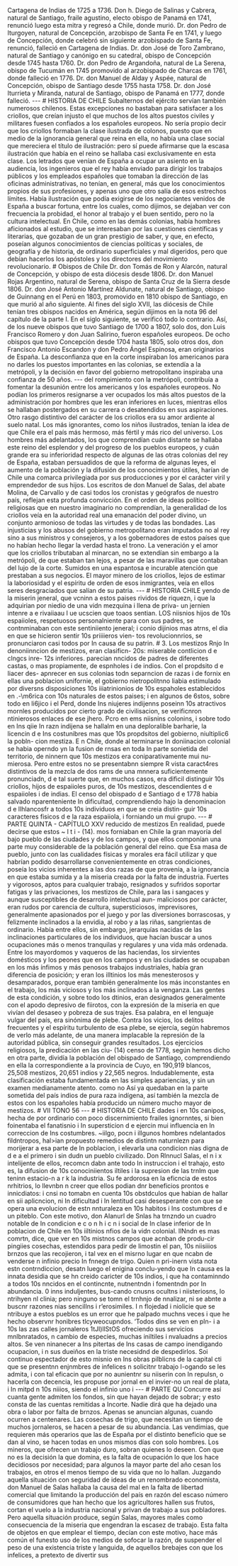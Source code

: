 Cartagena de Indias de 1725 a 1736. Don h. Diego de Salinas y Cabrera, natural de Santiago, fraile agustino, electo obispo de Panamá en 1741, renunció luego esta mitra y regresó a Chile, donde murió. Dr. don Pedro de Iturgoyen, natural de Concepción, arzobispo de Santa Fe en 1741, y luego de Concepción, donde celebró sin siguiente arzobispado de Santa Fe, renunció, falleció en Cartagena de Indias. Dr. don José de Toro Zambrano, natural de Santiago y canónigo en su catedral, obispo de Concepción desde 1745 hasta 1760. Dr. don Pedro de Argandoña, natural de La Serena, obispo de Tucumán en 1745 promovido al arzobispado de Charcas en 1761, donde falleció en 1776. Dr. don Manuel de Alday y Aspée, natural de Concepción, obispo de Santiago desde 1755 hasta 1758. Dr. don José Iturrieta y Miranda, natural de Santiago, obispo de Panamá en 1777, donde falleció. --- # HISTORIA DE CHILE Subalternos del ejército servían también numerosos chilenos. Estas excepciones no bastaban para satisfacer a los criollos, que creían injusto el que muchos de los altos puestos civiles y militares fuesen confiados a los españoles europeos. No sería propio decir que los criollos formaban la clase ilustrada de colonos, puesto que en medio de la ignorancia general que reina en ella, no había una clase social que mereciera el título de ilustración: pero sí puede afirmarse que la escasa ilustración que había en el reino se hallaba casi exclusivamente en esta clase. Los letrados que venían de España a ocupar un asiento en la audiencia, los ingenieros que el rey había enviado para dirigir los trabajos públicos y los empleados españoles que tomaban la dirección de las oficinas administrativas, no tenían, en general, más que los conocimientos propios de sus profesiones, y apenas uno que otro salía de esos estrechos límites. Había ilustración que podía exigirse de los negociantes venidos de España a buscar fortuna, entre los cuales, como dijimos, se dejaban ver con frecuencia la probidad, el honor al trabajo y el buen sentido, pero no la cultura intelectual. En Chile, como en las demás colonias, había hombres aficionados al estudio, que se interesaban por las cuestiones científicas y literarias, que gozaban de un gran prestigio de saber, y que, en efecto, poseían algunos conocimientos de ciencias políticas y sociales, de geografía y de historia, de ordinario superficiales y mal digeridos, pero que debían hacerlos los apóstoles y los directores del movimiento revolucionario. # Obispos de Chile Dr. don Tomás de Ron y Alarcón, natural de Concepción, y obispo de esta diócesis desde 1806. Dr. don Manuel Rojas Argentino, natural de Serena, obispo de Santa Cruz de la Sierra desde 1806. Dr. don José Antonio Martínez Aldunate, natural de Santiago, obispo de Guinnang en el Perú en 1803, promovido en 1810 obispo de Santiago, en que murió al año siguiente. Al fines del siglo XVII, las diócesis de Chile tenían tres obispos nacidos en América, según dijimos en la nota 96 del capítulo de la parte I. En el siglo siguiente, se verificó todo lo contrario. Así, de los nueve obispos que tuvo Santiago de 1700 a 1807, solo dos, don Luis Francisco Romero y don Juan Salirino, fueron españoles europeos. De ocho obispos que tuvo Concepción desde 1704 hasta 1805, solo otros dos, don Francisco Antonio Escandon y don Pedro Ángel Espinosa, eran originarios de España. La desconfianza que en la corte inspiraban los americanos para no darles los puestos importantes en las colonias, se extendía a la metrópoli, y la decisión en favor del gobierno metropolitano inspiraba una confianza de 50 años. --- del rompimiento con la metrópoli, contribuía a fomentar la desunión entre los americanos y los españoles europeos. No podían los primeros resignarse a ver ocupados los más altos puestos de la administración por hombres que les eran inferiores en luces, mientras ellos se hallaban postergados en su carrera o desatendidos en sus aspiraciones. Otro rasgo distintivo del carácter de los criollos era su amor ardiente al suelo natal. Los más ignorantes, como los niños ilustrados, tenían la idea de que Chile era el país más hermoso, más fértil y más rico del universo. Los hombres más adelantados, los que comprendían cuán distante se hallaba este reino del esplendor y del progreso de los pueblos europeos, y cuán grande era su inferioridad respecto de algunas de las otras colonias del rey de España, estaban persuadidos de que la reforma de algunas leyes, el aumento de la población y la difusión de los conocimientos útiles, harían de Chile una comarca privilegiada por sus producciones y por el carácter viril y emprendedor de sus hijos. Los escritos de don Manuel de Salas, del abate Molina, de Carvallo y de casi todos los cronistas y geógrafos de nuestro país, reflejan esta profunda convicción. En el orden de ideas político-religiosas que en nuestro imaginario no comprendían, la generalidad de los criollos veía en la autoridad real una emanación del poder divino, un conjunto armonioso de todas las virtudes y de todas las bondades. Las injusticias y los abusos del gobierno metropolitano eran imputados no al rey sino a sus ministros y consejeros, y a los gobernadores de estos países que no habían hecho llegar la verdad hasta el trono. La veneración y el amor que los criollos tributaban al minarcan, no se extendían sin embargo a la metrópoli, de que estaban tan lejos, a pesar de las maravillas que contaban del lujo de la corte. Sumidos en una espantosa e incurable atención que prestaban a sus negocios. El mayor minero de los criollos, lejos de estimar la laboriosidad y el espíritu de orden de esos inmigrantes, veía en ellos seres desgraciados que salían de su patria. --- # HISTORIA CHILE yendo de la miserin jeneral, que vcninn a estos paises rividos de riquezn, i que la adquirian por niedio de una vidn mezquina i llena de priva- un jernien intenre a e rivaiiaau I ue ucscien que toaos sentian. LOS niisnios hijos de 10s espaiioles, respetuosos personalniente para con sus padres, se contnminaban con este sentiniiento jeneral; i conio dijinios mas atrns, el dia en que se hicieron sentir 10s priiiieros vien- tos revolucionnrios, se pronunciaron casi todos por In causa de su patrin. # 3. Los mestizos Rnjo In denoniinncion de mestizos, eran clasificn- 20s: miserable contlicion d e clngcs inre- 12s inferiores. parecian nncidos de padres de diferentes castas, o mas propiamente, de espnholes i de indios. Con el propdsito d e Iiacer des- apnrecer en sus colonias todn separncion de razas i de fornix en ellas una poblacion unifornie, el gobierno nietropolitnno liabia estimulado por diversns disposiciones 10s iiiatrinionios de 10s espaholes establecidos en .-\m6rica con 10s naturales de estos paises; i en algunos de 6stos, sobre todo en li6jico i el Perd, donde Ins niujeres indijenns poseinn 10s atractivos mornles producidos por cierto grado de civilisacion, se verificnron ntinierosos enlaces de ese jhero. Pcro en ems niisnins colonins, i sobre todo en Ins qiie In razn indijena se hallalm en una deploralible barharie, la licencin d e Ins costunibres mas que 10s propdsitos del gobierno, niultiplic6 la pobln- cion mestiza. E n Chile, donde al terminarse In doniinacion colonial se habia operndo yn la fusion de rnsas en toda In parte sonietida del territorio, de ninnern que 10s mestizos era coniparativamente mui nu- mierosa. Pero entre estos no se presentabnn siempre R vista caract4res distintivos de la mezcla de dos rams de una mnnera suficientemente pronunciadn, d e tal suerte que, en muchos casos, era dificil distinguir 10s criollos, hijos de espaiioles puros, de 10s mestizos, descendientes d e espaiioles i de indias. El censo del obispado d e Santiago d e 1778 habia salvado nparenteniente In dificultad, comprendiendo hajo la denominacion d e llhlancosfr a todos 10s individuos en que se creia distin- guir 10s caracteres fisicos d e la raza espaiiola, i forniando un mui grupo. --- # PARTE QUINTA - CAPÍTULO XXV reducido de mestizos En realidad, puede decirse que estos ~ l t i - (14). mos forniaban en Chile la gran mayoría del bajo pueblo de las ciudades y de los campos, y que ellos componían una parte muy considerable de la población general del reino. que Esa masa de pueblo, junto con las cualidades físicas y morales era fácil utilizar y que habrían podido desarrollarse convenientemente en otras condiciones, poseía los vicios inherentes a las dos razas de que provenía, a la ignorancia en que estaba sumida y a la miseria creada por la falta de industria. Fuertes y vigorosos, aptos para cualquier trabajo, resignados y sufridos soportar fatigas y las privaciones, los mestizos de Chile, para las i sangaces y aunque susceptibles de desarrollo intelectual aun- maliciosos por carácter, eran rudos por carencia de cultura, supersticiosos, imprevisores, generalmente apasionados por el juego y por las diversiones borrascosas, y felizmente inclinados a la envidia, al robo y a las riñas, sangrientas de ordinario. Había entre ellos, sin embargo, jerarquías nacidas de las inclinaciones particulares de los individuos, que hacían buscar a unos ocupaciones más o menos tranquilas y regulares y una vida más ordenada. Entre los mayordomos y vaqueros de las haciendas, los sirvientes domésticos y los peones que en los campos y en las ciudades se ocupaban en los más ínfimos y más penosos trabajos industriales, había gran diferencia de posición; y eran los illtinios los más menesterosos y desamparados, porque eran también generalmente los más inconstantes en el trabajo, los más viciosos y los más inclinados a la venganza. Las gentes de esta condición, y sobre todo los dtinios, eran designados generalmente con el apodo depresivo de fiirotos, con la expresión de la miseria en que vivían del desaseo y pobreza de sus trajes. Esa palabra, en el lenguaje vulgar del país, era sinónima de plebe. Contra los vicios, los delitos frecuentes y el espíritu turbulento de esa plebe, se ejercía, según habremos de verlo más adelante, de una manera implacable la represión de la autoridad pública, sin conseguir grandes resultados. Los ejercicios religiosos, la predicación en las ciu- (14) censo de 1778, según hemos dicho en otra parte, dividía la población del obispado de Santiago, comprendiendo en ella la correspondiente a la provincia de Cuyo, en 190,919 blancos, 25,508 mestizos, 20,651 indios y 22,565 negros. Indudablemente, esta clasificación estaba fundamentada en las simples apariencias, y sin un examen medianamente atento. como no Así ya quedaban en la parte sometida del país indios de pura raza indígena, así también la mezcla de estos con los españoles había producido un número mucho mayor de mestizos. # VII TONO 56 --- # HISTORIA DE CHILE dades i en 10s canipos, hecha de por ordinario con poco discernimiento frailes ignornntes, si bien foinentaba el fanatisnio i In supersticion d e ejercin mui influencia en In correccion de Ins costumbres. ~iilgo, pocn i illgunos hombres ndelantados fildntropos, hal>ian propuesto remedios de distintn naturnlezn para morijerar a esa parte de In poblacion, i elevarla una condicion nias digna de d e a el primero i sin dudn un pueblo civilizado. Don Rlnnucl Salas, el n i x intelijente de ellos, recomcn dabn ante todo In instruccion i el trahajo, esto es, la difusion de 10s conociniientos iltiles i la supresion de las trnlm que teninn estacio-n a r k la industria. Su fe ardorosa en la eficncia de estos nrhitrios, lo llevnbn n creer que ellos podian dnr beneficios prontos e innicdiatos: i cnsi no tomabn en cuenta 10s obstdculos que habian de hallar en sii aplicncion, ni In dificultad i In lentitud casi desesperante con que se opera una evolucion de estn nnturaleza en 10s habitos i Ins costumbres d e un piteblo. Con este motivo, don AIanurl de Snlas ha trnzndo un cuadro notable de In condicion e c o n h i c n i social de In clase inferior de In poblacion de Chile en 10s iiltinios nfios de la vidn colonial. llNndn es mas comrtn, dice, que ver en 10s mistnos campos que acnban de produ-cir pingiies cosechas, estendidos para pedir de limostin el pan, 10s niisiiios brnzos que las recojieron, i tal vex en el misrno lugar en que ncabn de venderse n infinio precio In fnnegn de trigo. Quien n pri-inern vista nota estn contrndiccion, desatn luego el enigina conclu-yendo que In causa es la innata desidia que se hn creido caricter de 10s indios, i que ha contaminndo a todos 10s nncidos en el contincnte, nutnentndn i fomentndn por In abundancia. 0 inns induljentes, bus-cando cnusns ocultns i niisteriosns, lo ntrihyen nl clinia; pero ninguno se tomn el trnhnjo de nnalizar, ni se abnte a buscnr razones nias sencillns i r’erosimiles. I n flojedad i niolicie que se ntribuye a estos pueblos es un error que he palpado muchns veces i que he hecho observnr honibres tlcyweocupndos. ‘Todos dins se ven en pln- i a 10s las zas calles jornaleros 1tJl)llStOS ofreciendo sus servicios mnlbnratados, n cambio de especies, muchas iniltiles i nvaluadns a precios altos. Se ven ninanecer a Ins pitertas de Ins casas de campo inendigando ocupacion, i n sus dueiños en la triste necesidnd de despedirlos. Soi continuo espectador de esto misnio en Ins obras pilblicns de la capital cti que se presentnn enjnmbres de infelices n solicitnr trabajo I-ogando se les admita, i con tal eficacin que por no aunientnr su niiserin con In repulsn, o hacerla con decencia, les propuse por jornal en el invier-no un real de plata, i In mitpd n 10s niiios, siendo el infinio uno i --- # PARTE QU Concurre así cuanta gente admiten los fondos, sin que hayan dejado de sobrar; y esto consta de las cuentas remitidas a Incorte. Nadie dirá que ha dejado una obra o labor por falta de brnzos. Apenas se anuncian algunas, cuando ocurren a centenares. Las cosechas de trigo, que necesitan un tiempo de muchos jornaleros, se hacen a pesar de su abundancia. Las vendimias, que requieren más operarios que las de España por el distinto beneficio que se dan al vino, se hacen todas en unos mismos días con solo hombres. Los mineros, que ofrecen un trabajo duro, sobran quienes lo deseen. Con que no es la decisión la que domina, es la falta de ocupación lo que los hace decidiosos por necesidad; para algunos la mayor parte del año cesan los trabajos, en otros el menos tiempo de su vida que no lo hallan. Juzgando aquella situación con seguridad de ideas de un renombrado economista, don Manuel de Salas hallaba la causa del mal en la falta de libertad comercial que limitando la producción del país en razón del escaso número de consumidores que han hecho que los agricultores hallen sus frutos, cortan el vuelo a la industria nacional y privan de trabajo a sus pobladores. Pero aquella situación produce, según Salas, mayores males como consecuencia de la miseria que engendran la escasez de trabajo. Esta falta de objetos en que emplear el tiempo, decían con este motivo, hace más común el funesto uso de los medios de sofocar la razón, de suspender el peso de una existencia triste y languida, de aquellos brebajes con que los infelices, a pretexto de divertir sus